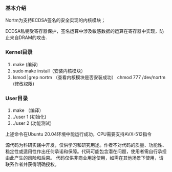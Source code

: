 ### 基本介绍
Nortm为支持ECDSA签名的安全实现的内核模块；

ECDSA私钥受寄存器保护，签名运算中涉及敏感数据的运算在寄存器中实现，防止来自DRAM的攻击.

### Kernel目录
1. make (编译)
2. sudo make install（安装内核模块）
3. lsmod |grep nortm （查看内核模块是否安装成功）
chmod 777 /dev/nortm (修改权限)

### User目录
1. make （编译）
2. ./user 1 (初始化)
3. ./user 2 (功能测试)

上述命令在Ubuntu 20.04环境中能运行成功，CPU需要支持AVX-512指令


  

源代码为科研实践中开发，仅供学习和研究用途。作者不对代码的质量、功能性、稳定性或适用性作出任何承诺和保障。代码可能包含潜在问题，使用者需自行承担由此产生的风险和后果。 代码仅供非商业用途使用，如需在其他场景下使用，请联系作者并获得明确授权。
